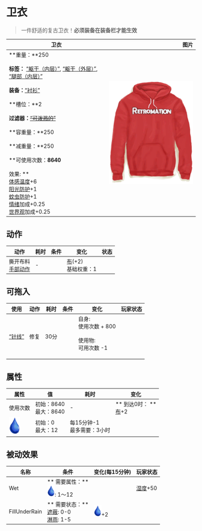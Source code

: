 # 卫衣  
> 一件舒适的复古卫衣！<b>必须装备在装备栏才能生效</b>  
  
  卫衣  |   图片   
 ----  |  ----:   
 **重量：**250<br><br>**标签：**	[“躯干（内层）”](tag_InnerTorso.md), [“躯干（外层）”](tag_OuterTorso.md), [“腿部（内层）”](tag_Clothing.md)<br><br>**装备：**[“衬衫”](eTag_Shirt.md)<br><br>**槽位：**2<br><br>**过滤器：**~~[“可泼溅的”](tag_Spillable.md)~~<br><br>**容重量：**250<br><br>**减重量：**250<br><br>**可使用次数：**8640<br><br>** 效果: **<br>[体感温度](TemperaturePerceived.md)+6<br>[阳光防护](SunProtection.md)+1<br>[蚊虫防护](BugProtection.md)+1<br>[情绪](Morale.md)加成+0.25<br>[世界观](Structure.md)加成+0.25  |  ![](Sprite/HoodieRetromation.png)   
  
## 动作  
动作  |  耗时  |  条件  |  变化  |  状态  
----  |  ----  |  ----  |  ----  |  ----  
撕开布料<br>[手部动作](HandAction.md)  |  -  |    |  [布](Cloth.md)(+2)<br>基础权重：1<br>  |    
## 可拖入  
使用  |  动作  |  耗时  |  条件  |  变化  |  玩家状态  
----  |  ----  |  ----  |  ----  |  ----  |  ----  
[“针线”](tag_ThreadedNeedle.md)  |  修复  |  30分  |    |  自身:<br>使用次数 + 800<br><br>使用物:<br>可用次数  -1<br><br>  |    
## 属性   
属性  |  值  |  耗时  |  变化  
----  |  ----  |  ----  |  ----  
使用次数  |  初始：8640<br>最大：8640  |  -  |  ** 到达0时： **<br>[布](Cloth.md)+2   
<img decoding="async" src="Sprite/Thirst.png" style="width:30px;">  |  初始：0<br>最大：12  |  每15分钟-1<br>最多需要：3小时  |    
## 被动效果  
名称  |  条件  |  变化(每15分钟)  |  玩家状态  
----  |  ----  |  ----  |  ----  
Wet  |  ** 需要属性：**<br><img decoding="async" src="Sprite/Thirst.png" style="width:20px;">: 1～12  |    |  [湿度](Wetness.md)+50  
FillUnderRain  |  ** 需要状态：**<br>[遮蔽](Sheltered.md): 0-0<br>[淋雨](RainExposure.md): 1-5  |  <img decoding="async" src="Sprite/Thirst.png" style="width:20px;">+2  |    
